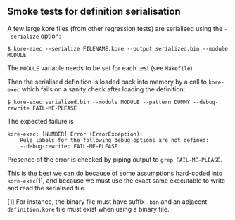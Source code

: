 ## Smoke tests for definition serialisation

A few large kore files (from other regression tests) are serialised using the `--serialize` option:

```shell
$ kore-exec --serialize FILENAME.kore --output serialized.bin --module MODULE
```
The `MODULE` variable needs to be set for each test (see `Makefile`)

Then the serialised definition is loaded back into memory by a call to `kore-exec` which fails on a sanity check after loading the definition:

```shell
$ kore-exec serialized.bin --module MODULE --pattern DUMMY --debug-rewrite FAIL-ME-PLEASE
```
The expected failure is

```
kore-exec: [NUMBER] Error (ErrorException):
    Rule labels for the following debug options are not defined:
    --debug-rewrite: FAIL-ME-PLEASE
```
Presence of the error is checked by piping output to `grep FAIL-ME-PLEASE`.

This is the best we can do because of some assumptions hard-coded into `kore-exec`[1], and because we must use the exact same executable to write and read the serialised file.

[1] For instance, the binary file must have suffix `.bin` and an adjacent `definition.kore` file must exist when using a binary file.
